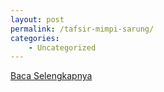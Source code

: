 ```yaml
---
layout: post
permalink: /tafsir-mimpi-sarung/
categories:
    - Uncategorized
---
```


[Baca Selengkapnya](/05)